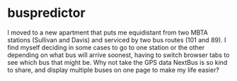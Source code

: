 buspredictor
============

I moved to a new apartment that puts me equidistant from two MBTA stations (Sullivan and Davis) and serviced by two 
bus routes (101 and 89). I find myself deciding in some cases to go to one station or the other depending on what bus 
will arrive soonest, having to switch browser tabs to see which bus that might be. Why not take the GPS data NextBus
is so kind to share, and display multiple buses on one page to make my life easier?
